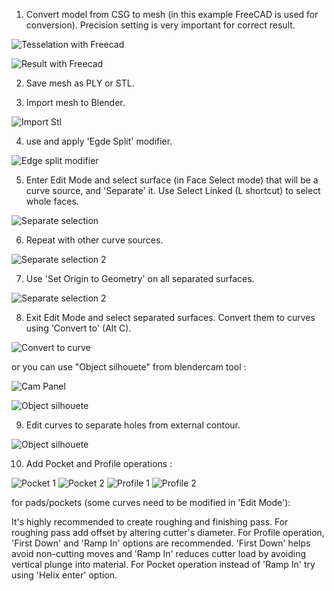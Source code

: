 1. Convert model from CSG to mesh (in this example FreeCAD is used for conversion). Precision setting is very important for correct result.

![Tesselation with Freecad](images/tesselation.png)

![Result with Freecad](images/partFreecad.png)

2. Save mesh as PLY or STL.

3. Import mesh to Blender.

![Import Stl](images/importStl.png)

4. use and apply 'Egde Split' modifier.

![Edge split modifier](images/edgeSplit.png)

5. Enter Edit Mode and select surface (in Face Select mode) that will be a curve source, and 'Separate' it. Use Select Linked (L shortcut) to select whole faces.

![Separate selection](images/partObjSep.png)

6. Repeat with other curve sources.

![Separate selection 2](images/partObjSep2.png)

7. Use 'Set Origin to Geometry' on all separated surfaces.

![Separate selection 2](images/partOrigGeo.png)

8. Exit Edit Mode and select separated surfaces. Convert them to curves using 'Convert to' (Alt C).

![Convert to curve](images/partConvert.png)

or you can use "Object silhouete" from blendercam tool :

![Cam Panel](images/curvecampanel.png)

![Object silhouete](images/partObjectSil.png)

9. Edit curves to separate holes from external contour.

![Object silhouete](images/partSeparateHoles.png)

10. Add Pocket and Profile operations : 


![Pocket 1](images/partPocket1.png)
![Pocket 2](images/partPocket2.png)
![Profile 1](images/partProfile1.png)
![Profile 2](images/partProfile2.png)

for pads/pockets (some curves need to be modified in 'Edit Mode'):

It's highly recommended to create roughing and finishing pass. For roughing pass add offset by altering cutter's diameter. For Profile operation, 'First Down' and 'Ramp In' options are recommended. 'First Down' helps avoid non-cutting moves and 'Ramp In' reduces cutter load by avoiding vertical plunge into material. For Pocket operation instead of 'Ramp In' try using 'Helix enter' option.


